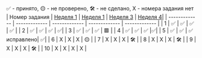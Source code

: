 ✅ - принято, 🟡 - не проверено, 🛠️ - не сделано, X - номера задания нет
| Номер задания | [Неделя 1](https://github.com/QuasyStellar/IKBO-32-23-PROCPROG/tree/main/WEEK1) | [Неделя 1](https://github.com/QuasyStellar/IKBO-32-23-PROCPROG/tree/main/WEEK2) | [Неделя 3](https://github.com/QuasyStellar/IKBO-32-23-PROCPROG/tree/main/WEEK3) | [Неделя 4](https://github.com/QuasyStellar/IKBO-32-23-PROCPROG/tree/main/WEEK4)|
| ------------- | ------------- | ------------- | ------------- | ------------- |
| 1 | ✅ | ✅ | ✅ | ✅ |
| 2 | ✅ | ✅ | ✅ | ✅|
| 3 | ✅ | ✅ | ✅ | 🟥 |
| 4 | ✅ | ✅ | ✅ |✅|
| 5 | ✅ | ✅ | ✅ исправлено| ✅|
| 6 | X | X | X | 🟡 |
| 7 | X | X | X | 🛠️ |
| 8 | X | X | X | 🛠️ |
| 9 | X | X | X | 🛠️ |
| 10 | X | X | X | X |
